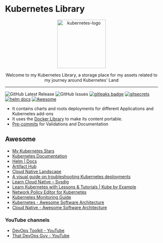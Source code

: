 # Kubernetes Library

<p align="center">
  <img alt="kubernetes-logo" src="https://upload.wikimedia.org/wikipedia/commons/thumb/3/39/Kubernetes_logo_without_workmark.svg/617px-Kubernetes_logo_without_workmark.svg.png?20190926210707" height="160" />
  <p align="center">Welcome to my Kubernetes Library, a storage place for my assets related to my journey around Kubernetes' Land</p>
</p>

---

![GitHub Latest Release](https://img.shields.io/github/v/release/carlosrodlop/K8s-lib?logo=github) ![GitHub Issues](https://img.shields.io/github/issues/carlosrodlop/K8s-lib?logo=github) [![gitleaks badge](https://img.shields.io/badge/protected%20by-gitleaks-blue)](https://github.com/zricethezav/gitleaks#pre-commit) [![gitsecrets](https://img.shields.io/badge/protected%20by-gitsecrets-blue)](https://github.com/awslabs/git-secrets) [![helm docs](https://img.shields.io/badge/docs%20by-helmdocs-blue)](https://github.com/norwoodj/helm-docs) [![Awesome](https://cdn.rawgit.com/sindresorhus/awesome/d7305f38d29fed78fa85652e3a63e154dd8e8829/media/badge.svg)](#awesome)

- It contains charts and roots deployments for different Applications and Kubernetes add-ons
- It uses the [Docker Library](https://github.com/carlosrodlop/docker-lib) to make its content portable.
- [Pre-commits](.pre-commit-config.yaml) for Validations and Documentation

## Awesome

- [My Kubernetes Stars](https://github.com/stars/carlosrodlop/lists/kubernetes)
- [Kubernetes Documentation](https://kubernetes.io/docs/home/)
- [Helm | Docs](https://helm.sh/docs/)
- [Artifact Hub](https://artifacthub.io/)
- [Cloud Native Landscape](https://landscape.cncf.io/)
- [A visual guide on troubleshooting Kubernetes deployments](https://learnk8s.io/troubleshooting-deployments)
- [Learn Cloud Native – Sysdig](https://sysdig.com/learn-cloud-native/)
- [Learn Kubernetes with Lessons & Tutorials | Kube by Example](https://kubebyexample.com/)
- [Network Policy Editor for Kubernetes](https://editor.cilium.io/?id=Duo0R0Wc7egzNHrM)
- [Kubernetes Monitoring Guide](https://www.reddit.com/r/kubernetes/comments/10q9dn1/a_guide_to_kubernetes_monitoring_in_this_5_part/)
- [Kubernetes - Awesome Software Architecture](https://awesome-architecture.com/devops/kubernetes/kubernetes/)
- [Cloud Native - Awesome Software Architecture](https://awesome-architecture.com/cloud-native/)

### YouTube channels

- [DevOps Toolkit - YouTube](https://www.youtube.com/c/DevOpsToolkit)
- [That DevOps Guy - YouTube](https://www.youtube.com/c/MarcelDempers)
